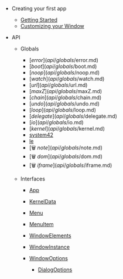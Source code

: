 * Creating your first app

    * [Getting Started](first-app/01-getting-started.md)
    * [Customizing your Window](first-app/02-customizing-your-window.md)

* API
    * Globals
        * [$error](api/globals/$error.md)
        * [$boot](api/globals/$boot.md)
        * [$noop](api/globals/$noop.md)
        * [$watch](api/globals/$watch.md)
        * [$url](api/globals/$url.md)
        * [$maxZ](api/globals/$maxZ.md)
        * [$chain](api/globals/$chain.md)
        * [$undo](api/globals/$undo.md)
        * [$loop](api/globals/$loop.md)
        * [$delegate](api/globals/$delegate.md)
        * [$io](api/globals/$io.md)
        * [$kernel](api/globals/$kernel.md)
        * [system42](api/globals/$kernel.md)
        * [le](api/globals/$kernel.md#kerneldata-data)
        * [🗑️ $note](api/globals/$note.md)
        * [🗑️ $dom](api/globals/$dom.md)
        * [🗑️ $iframe](api/globals/$iframe.md)

    * Interfaces
        * [App](api/interfaces/App.md)
        * [KernelData](api/interfaces/KernelData.md)
        * [Menu](api/interfaces/Menu.md)
        * [MenuItem](api/interfaces/MenuItem.md)
        * [WindowElements](api/interfaces/WindowElements.md)
        * [WindowInstance](api/interfaces/WindowInstance.md)
        * [WindowOptions](api/interfaces/WindowOptions.md)

            * [DialogOptions](api/interfaces/DialogOptions.md)